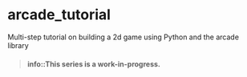 # arcade_tutorial

Multi-step tutorial on building a 2d game using Python and the arcade library

> #### info::This series is a work-in-progress.
